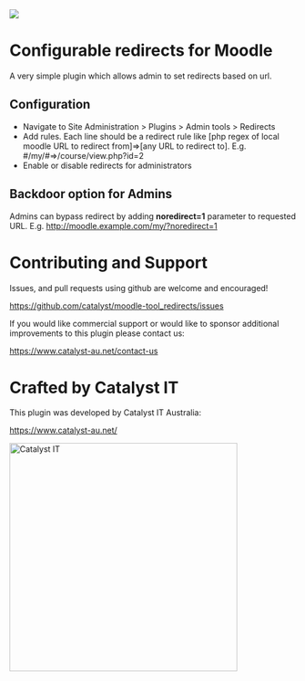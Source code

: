<a href="https://travis-ci.org/catalyst/moodle-tool_redirects">
<img src="https://travis-ci.org/catalyst/moodle-tool_redirects.svg?branch=master">
</a>

# Configurable redirects for Moodle

A very simple plugin which allows admin to set redirects based on url. 

## Configuration

* Navigate to Site Administration > Plugins > Admin tools > Redirects
* Add rules. Each line should be a redirect rule like [php regex of local moodle URL to redirect from]=>[any URL to redirect to]. E.g. #/my/#=>/course/view.php?id=2 
* Enable or disable redirects for administrators

## Backdoor option for Admins 
Admins can bypass redirect by adding **noredirect=1** parameter to requested URL. E.g. http://moodle.example.com/my/?noredirect=1

# Contributing and Support

Issues, and pull requests using github are welcome and encouraged!

https://github.com/catalyst/moodle-tool_redirects/issues

If you would like commercial support or would like to sponsor additional improvements
to this plugin please contact us:

https://www.catalyst-au.net/contact-us


# Crafted by Catalyst IT
This plugin was developed by Catalyst IT Australia:

https://www.catalyst-au.net/

<img alt="Catalyst IT" src="https://cdn.rawgit.com/CatalystIT-AU/moodle-auth_saml2/master/pix/catalyst-logo.svg" width="400">

